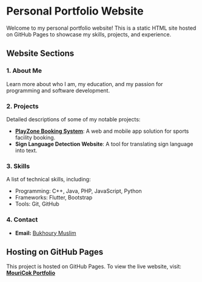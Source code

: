 # Personal Portfolio Website

Welcome to my personal portfolio website! This is a static HTML site hosted on GitHub Pages to showcase my skills, projects, and experience. 

## Website Sections

### 1. About Me
Learn more about who I am, my education, and my passion for programming and software development.

### 2. Projects
Detailed descriptions of some of my notable projects:
- **[PlayZone Booking System](https://playzone.zarifhomelab.com)**: A web and mobile app solution for sports facility booking.
- **Sign Language Detection Website**: A tool for translating sign language into text.

### 3. Skills
A list of technical skills, including:
- Programming: C++, Java, PHP, JavaScript, Python
- Frameworks: Flutter, Bootstrap
- Tools: Git, GitHub

### 4. Contact
- **Email:** [Bukhoury Muslim](mailto:mbukhoury.mb@gmail.com)

## Hosting on GitHub Pages
This project is hosted on GitHub Pages. To view the live website, visit: 
**[MouriCok Portfolio](https://github.com/MouriCok/portfolio)**
